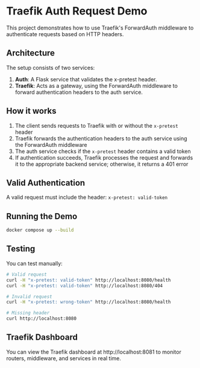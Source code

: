# Traefik Auth Request Demo

This project demonstrates how to use Traefik's ForwardAuth middleware to authenticate requests based on HTTP headers.

## Architecture

The setup consists of two services:

1. **Auth**: A Flask service that validates the x-pretest header.
2. **Traefik**: Acts as a gateway, using the ForwardAuth middleware to forward authentication headers to the auth service.

## How it works

1. The client sends requests to Traefik with or without the `x-pretest` header
2. Traefik forwards the authentication headers to the auth service using the ForwardAuth middleware
3. The auth service checks if the `x-pretest` header contains a valid token
4. If authentication succeeds, Traefik processes the request and forwards it to the appropriate backend service; otherwise, it returns a 401 error

## Valid Authentication

A valid request must include the header: `x-pretest: valid-token`

## Running the Demo

```bash
docker compose up --build
```

## Testing

You can test manually:

```bash
# Valid request
curl -H "x-pretest: valid-token" http://localhost:8080/health
curl -H "x-pretest: valid-token" http://localhost:8080/404

# Invalid request
curl -H "x-pretest: wrong-token" http://localhost:8080/health

# Missing header
curl http://localhost:8080
``` 

## Traefik Dashboard

You can view the Traefik dashboard at http://localhost:8081 to monitor routers, middleware, and services in real time.
